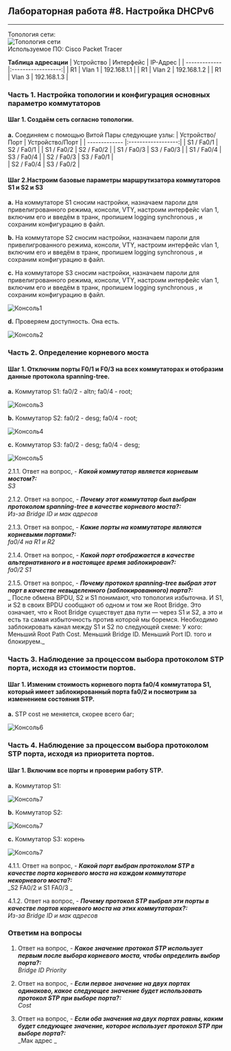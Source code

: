 ## Лабораторная работа #8. Настройка DHCPv6
------

Топология сети:  
![Топология сети](https://github.com/Okatsladz/otus-NE-homework/blob/main/Labs/lab7/Images/Topology.png)  
Используемое ПО: Cisco Packet Tracer 

**Таблица адресации**
| Устройство | Интерфейс  | IP-Адрес |
| ------------- |:------------------:| 
| R1     | Vlan 1 | 192.168.1.1 | 
| R1    | Vlan 2 |  192.168.1.2  | 
| R1     | Vlan 3 |   192.168.1.3  | 


### Часть 1. Настройка топологии и конфигурация основных параметро коммутаторов

#### Шаг 1. Создаём сеть согласно топологии.  
**a.**	Соединяем с помощью Витой Пары следующие узлы:
| Устройство/Порт | Устройство/Порт | 
| ------------- |:------------------:| 
| S1 / Fa0/1     | S2 / Fa0/1    |
| S1 / Fa0/2     | S2 / Fa0/2    | 
| S1 / Fa0/3     | S3 / Fa0/3    | 
| S1 / Fa0/4     | S3 / Fa0/4    | 
| S2 / Fa0/3     | S3 / Fa0/1    |    
| S2 / Fa0/4     | S3 / Fa0/2    | 

#### Шаг 2.Настроим базовые параметры маршрутизатора коммутаторов S1 и S2 и S3
**a.**  На коммутаторе S1 cносим настройки, назначаем пароли для привелигрованного режима, консоли, VTY, настроим интерфейс vlan 1, включим его и введём в транк,  пропишем logging synchronous , и сохраним конфигурацию в файл.

**b.**  На коммутаторе S2 cносим настройки, назначаем пароли для привелигрованного режима, консоли, VTY, настроим интерфейс vlan 1, включим его и введём в транк,  пропишем logging synchronous , и сохраним конфигурацию в файл.

**c.**  На коммутаторе S3 cносим настройки, назначаем пароли для привелигрованного режима, консоли, VTY, настроим интерфейс vlan 1, включим его и введём в транк,  пропишем logging synchronous , и сохраним конфигурацию в файл.

![Консоль1](https://github.com/Okatsladz/otus-NE-homework/blob/main/Labs/lab7/Images/console1.png) 

**d.**  Проверяем доступность. Она есть.

![Консоль2](https://github.com/Okatsladz/otus-NE-homework/blob/main/Labs/lab7/Images/console2.png)  

### Часть 2. Определение корневого моста

#### Шаг 1. Отключим порты F0/1 и F0/3 на всех коммутаторах	и отобразим данные протокола spanning-tree.

**a.**  Коммутатор S1: fa0/2 - altn; fa0/4 - root;

![Консоль3](https://github.com/Okatsladz/otus-NE-homework/blob/main/Labs/lab7/Images/console3.png)  

**b.**  Коммутатор S2: fa0/2 - desg; fa0/4 - root; 

![Консоль4](https://github.com/Okatsladz/otus-NE-homework/blob/main/Labs/lab7/Images/console4.png)  

**c.**  Коммутатор S3: fa0/2 - desg; fa0/4 - desg;

![Консоль5](https://github.com/Okatsladz/otus-NE-homework/blob/main/Labs/lab7/Images/console5.png)  

2.1.1. Ответ на вопрос, - **_Какой коммутатор является корневым мостом?:_**  
_S3_ 

2.1.2. Ответ на вопрос, - **_Почему этот коммутатор был выбран протоколом spanning-tree в качестве корневого моста?:_**  
_Из-за Bridge ID и мак адресов_ 

2.1.3. Ответ на вопрос, - **_Какие порты на коммутаторе являются корневыми портами?:_**  
_fa0/4 на R1 и R2_ 

2.1.4. Ответ на вопрос, - **_Какой порт отображается в качестве альтернативного и в настоящее время заблокирован?:_**  
_fa0/2 S1_ 

2.1.5. Ответ на вопрос, - **_Почему протокол spanning-tree выбрал этот порт в качестве невыделенного (заблокированного) порта?:_**  
_ После обмена  BPDU, S2 и S1 понимают, что топология избыточна.  И S1, и S2 в своих BPDU сообщают об одном и том же Root Bridge. Это означает, что к Root Bridge существует два пути — через S1 и S2, а это и есть та самая избыточность против которой мы боремся. 
Необходимо заблокировать канал между S1 и S2 по следующей схеме:
У кого:
Меньший Root Path Cost.
Меньший Bridge ID.
Меньший Port ID.
того и блокируем._ 

### Часть 3. Наблюдение за процессом выбора протоколом STP порта, исходя из стоимости портов.

#### Шаг 1. Изменим стоимость корневого порта fa0/4 коммутатора S1, который имеет заблокированный порта fa0/2 и посмотрим за изменением состояния STP.

**a.**  STP cost не меняется, скорее всего баг;

![Консоль6](https://github.com/Okatsladz/otus-NE-homework/blob/main/Labs/lab7/Images/console6.png)  

### Часть 4. Наблюдение за процессом выбора протоколом STP порта, исходя из приоритета портов.

#### Шаг 1. Включим все порты и проверим работу STP. 

**a.**  Коммутатор S1: 

![Консоль7](https://github.com/Okatsladz/otus-NE-homework/blob/main/Labs/lab7/Images/console7.png)  

**b.**  Коммутатор S2: 

![Консоль7](https://github.com/Okatsladz/otus-NE-homework/blob/main/Labs/lab7/Images/console7.png)  

**c.**  Коммутатор S3: корень

![Консоль7](https://github.com/Okatsladz/otus-NE-homework/blob/main/Labs/lab7/Images/console7.png)  

4.1.1. Ответ на вопрос, - **_Какой порт выбран протоколом STP в качестве порта корневого моста на каждом коммутаторе некорневого моста?:_**  
_S2 FA0/2 и S1 FA0/3 _ 

4.1.2. Ответ на вопрос, - **_Почему протокол STP выбрал эти порты в качестве портов корневого моста на этих коммутаторах?:_**  
_Из-за Bridge ID и мак адресов_ 

### Ответим на вопросы 

1. Ответ на вопрос, - **_Какое значение протокол STP использует первым после выбора корневого моста, чтобы определить выбор порта?:_**  
_Bridge ID  Priority_ 

2. Ответ на вопрос, - **_Если первое значение на двух портах одинаково, какое следующее значение будет использовать протокол STP при выборе порта?:_**  
_Cost_ 

3. Ответ на вопрос, - **_Если оба значения на двух портах равны, каким будет следующее значение, которое использует протокол STP при выборе порта?:_**  
_Мак адрес _ 


